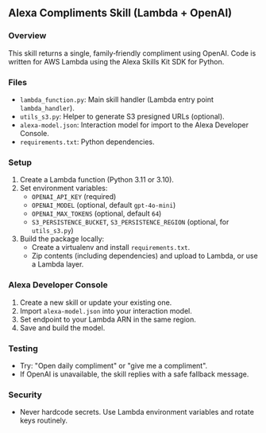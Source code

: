 ## Alexa Compliments Skill (Lambda + OpenAI)

### Overview
This skill returns a single, family‑friendly compliment using OpenAI. Code is written for AWS Lambda using the Alexa Skills Kit SDK for Python.

### Files
- `lambda_function.py`: Main skill handler (Lambda entry point `lambda_handler`).
- `utils_s3.py`: Helper to generate S3 presigned URLs (optional).
- `alexa-model.json`: Interaction model for import to the Alexa Developer Console.
- `requirements.txt`: Python dependencies.

### Setup
1. Create a Lambda function (Python 3.11 or 3.10).
2. Set environment variables:
   - `OPENAI_API_KEY` (required)
   - `OPENAI_MODEL` (optional, default `gpt-4o-mini`)
   - `OPENAI_MAX_TOKENS` (optional, default `64`)
   - `S3_PERSISTENCE_BUCKET`, `S3_PERSISTENCE_REGION` (optional, for `utils_s3.py`)
3. Build the package locally:
   - Create a virtualenv and install `requirements.txt`.
   - Zip contents (including dependencies) and upload to Lambda, or use a Lambda layer.

### Alexa Developer Console
1. Create a new skill or update your existing one.
2. Import `alexa-model.json` into your interaction model.
3. Set endpoint to your Lambda ARN in the same region.
4. Save and build the model.

### Testing
- Try: "Open daily compliment" or "give me a compliment".
- If OpenAI is unavailable, the skill replies with a safe fallback message.

### Security
- Never hardcode secrets. Use Lambda environment variables and rotate keys routinely.


